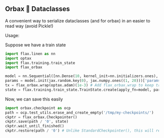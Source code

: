 ## Orbax 🤝 Dataclasses

A convenient way to serialize dataclasses (and for orbax) in an easier to read way (avoid Pickle!)

Usage:

Suppose we have a train state
```python
import flax.linen as nn
import optax
import flax.training.train_state
import flax_orbax

model = nn.Sequential([nn.Dense(10, kernel_init=nn.initializers.ones), nn.Dense(10, kernel_init=nn.initializers.ones)])
params = model.init(jax.random.key(0), jax.numpy.ones((1, 20)))['params']
tx = flax_orbax.wrap(optax.adam)(1e-3) # Add flax_orbax.wrap to keep track of objects that aren't serializable
state = flax.training.train_state.TrainState.create(apply_fn=model, params=params, tx=tx)
```


Now, we can save this easily

```python
import orbax.checkpoint as ocp
path = ocp.test_utils.erase_and_create_empty('/tmp/my-checkpoints/')
ckptr = flax_orbax.Checkpointer()
ckptr.save(path / '0', state)
ckptr.wait_until_finished()
ckptr.restore(path / '0') # Unlike StandardCheckpointer(), this will return a train state! not a dict
```